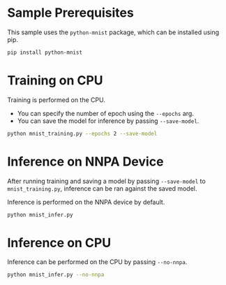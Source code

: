 <!-- markdownlint-disable MD033 -->

# Sample Prerequisites

This sample uses the `python-mnist` package, which can be installed using pip.

```bash
pip install python-mnist
```

# Training on CPU

Training is performed on the CPU.

- You can specify the number of epoch using the `--epochs` arg.
- You can save the model for inference by passing `--save-model`.

```bash
python mnist_training.py --epochs 2 --save-model
```

# Inference on NNPA Device

After running training and saving a model by passing `--save-model` to
`mnist_training.py`, inference can be ran against the saved model.

Inference is performed on the NNPA device by default.

```bash
python mnist_infer.py
```

# Inference on CPU

Inference can be performed on the CPU by passing `--no-nnpa`.

```bash
python mnist_infer.py --no-nnpa
```
